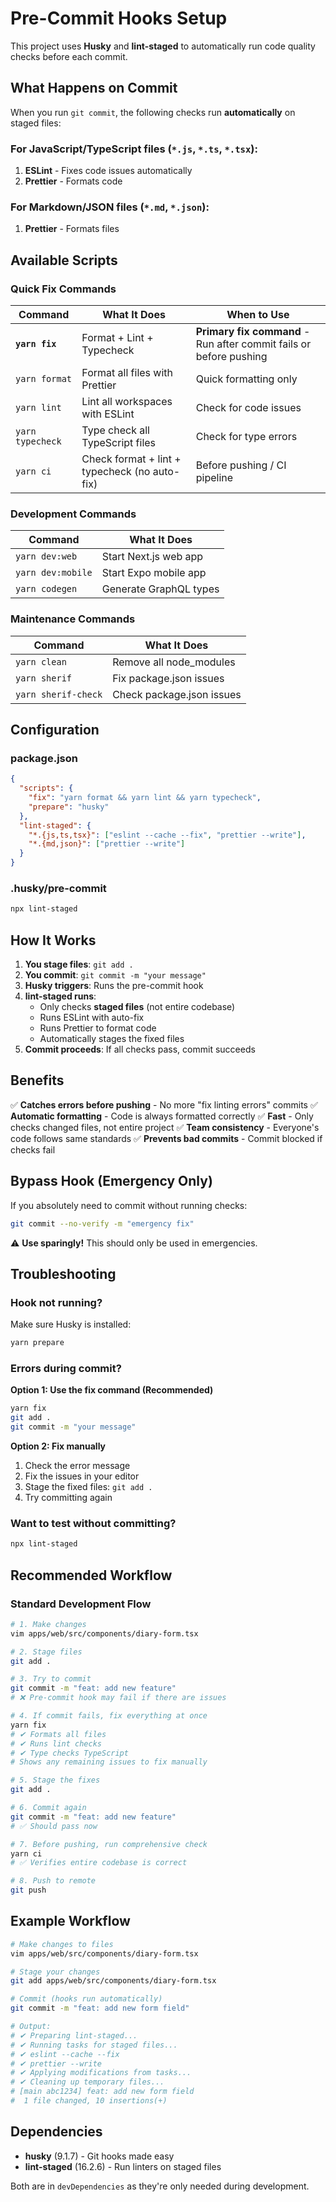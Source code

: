 # Pre-Commit Hooks Setup

This project uses **Husky** and **lint-staged** to automatically run code quality checks before each commit.

## What Happens on Commit

When you run `git commit`, the following checks run **automatically** on staged files:

### For JavaScript/TypeScript files (`*.js`, `*.ts`, `*.tsx`):

1. **ESLint** - Fixes code issues automatically
2. **Prettier** - Formats code

### For Markdown/JSON files (`*.md`, `*.json`):

1. **Prettier** - Formats files

## Available Scripts

### Quick Fix Commands

| Command          | What It Does                                  | When to Use                                                        |
| ---------------- | --------------------------------------------- | ------------------------------------------------------------------ |
| **`yarn fix`**   | Format + Lint + Typecheck                     | **Primary fix command** - Run after commit fails or before pushing |
| `yarn format`    | Format all files with Prettier                | Quick formatting only                                              |
| `yarn lint`      | Lint all workspaces with ESLint               | Check for code issues                                              |
| `yarn typecheck` | Type check all TypeScript files               | Check for type errors                                              |
| `yarn ci`        | Check format + lint + typecheck (no auto-fix) | Before pushing / CI pipeline                                       |

### Development Commands

| Command           | What It Does           |
| ----------------- | ---------------------- |
| `yarn dev:web`    | Start Next.js web app  |
| `yarn dev:mobile` | Start Expo mobile app  |
| `yarn codegen`    | Generate GraphQL types |

### Maintenance Commands

| Command             | What It Does              |
| ------------------- | ------------------------- |
| `yarn clean`        | Remove all node_modules   |
| `yarn sherif`       | Fix package.json issues   |
| `yarn sherif-check` | Check package.json issues |

## Configuration

### package.json

```json
{
  "scripts": {
    "fix": "yarn format && yarn lint && yarn typecheck",
    "prepare": "husky"
  },
  "lint-staged": {
    "*.{js,ts,tsx}": ["eslint --cache --fix", "prettier --write"],
    "*.{md,json}": ["prettier --write"]
  }
}
```

### .husky/pre-commit

```bash
npx lint-staged
```

## How It Works

1. **You stage files**: `git add .`
2. **You commit**: `git commit -m "your message"`
3. **Husky triggers**: Runs the pre-commit hook
4. **lint-staged runs**:
   - Only checks **staged files** (not entire codebase)
   - Runs ESLint with auto-fix
   - Runs Prettier to format code
   - Automatically stages the fixed files
5. **Commit proceeds**: If all checks pass, commit succeeds

## Benefits

✅ **Catches errors before pushing** - No more "fix linting errors" commits
✅ **Automatic formatting** - Code is always formatted correctly
✅ **Fast** - Only checks changed files, not entire project
✅ **Team consistency** - Everyone's code follows same standards
✅ **Prevents bad commits** - Commit blocked if checks fail

## Bypass Hook (Emergency Only)

If you absolutely need to commit without running checks:

```bash
git commit --no-verify -m "emergency fix"
```

⚠️ **Use sparingly!** This should only be used in emergencies.

## Troubleshooting

### Hook not running?

Make sure Husky is installed:

```bash
yarn prepare
```

### Errors during commit?

**Option 1: Use the fix command (Recommended)**

```bash
yarn fix
git add .
git commit -m "your message"
```

**Option 2: Fix manually**

1. Check the error message
2. Fix the issues in your editor
3. Stage the fixed files: `git add .`
4. Try committing again

### Want to test without committing?

```bash
npx lint-staged
```

## Recommended Workflow

### Standard Development Flow

```bash
# 1. Make changes
vim apps/web/src/components/diary-form.tsx

# 2. Stage files
git add .

# 3. Try to commit
git commit -m "feat: add new feature"
# ❌ Pre-commit hook may fail if there are issues

# 4. If commit fails, fix everything at once
yarn fix
# ✔ Formats all files
# ✔ Runs lint checks
# ✔ Type checks TypeScript
# Shows any remaining issues to fix manually

# 5. Stage the fixes
git add .

# 6. Commit again
git commit -m "feat: add new feature"
# ✅ Should pass now

# 7. Before pushing, run comprehensive check
yarn ci
# ✅ Verifies entire codebase is correct

# 8. Push to remote
git push
```

## Example Workflow

```bash
# Make changes to files
vim apps/web/src/components/diary-form.tsx

# Stage your changes
git add apps/web/src/components/diary-form.tsx

# Commit (hooks run automatically)
git commit -m "feat: add new form field"

# Output:
# ✔ Preparing lint-staged...
# ✔ Running tasks for staged files...
# ✔ eslint --cache --fix
# ✔ prettier --write
# ✔ Applying modifications from tasks...
# ✔ Cleaning up temporary files...
# [main abc1234] feat: add new form field
#  1 file changed, 10 insertions(+)
```

## Dependencies

- **husky** (9.1.7) - Git hooks made easy
- **lint-staged** (16.2.6) - Run linters on staged files

Both are in `devDependencies` as they're only needed during development.
